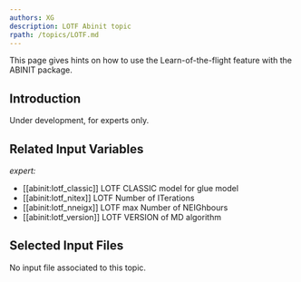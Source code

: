 ```yaml
---
authors: XG
description: LOTF Abinit topic
rpath: /topics/LOTF.md
---
```

<!--
This file is automatically generated by mksite.py. All changes will be lost.
Change the input yaml files or the python code
-->

This page gives hints on how to use the Learn-of-the-flight feature with the ABINIT package.

## Introduction

Under development, for experts only.



## Related Input Variables

*expert:*

- [[abinit:lotf_classic]]  LOTF CLASSIC model for glue model
- [[abinit:lotf_nitex]]  LOTF Number of ITerations
- [[abinit:lotf_nneigx]]  LOTF max Number of NEIGhbours
- [[abinit:lotf_version]]  LOTF VERSION of MD algorithm
 

## Selected Input Files

No input file associated to this topic.

